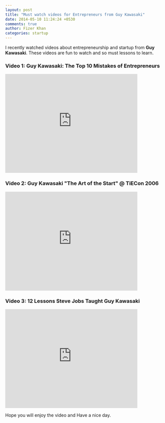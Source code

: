 ```yaml
---
layout: post
title: "Must watch videos for Entrepreneurs from Guy Kawasaki"
date: 2014-05-10 11:24:24 +0530
comments: true
author: Fizer Khan
categories: startup
---
```


I recently watched videos about entrepreneurship and startup from **Guy Kawasaki**.
These videos are fun to watch and so must lessons to learn.

### Video 1: Guy Kawasaki: The Top 10 Mistakes of Entrepreneurs

<iframe width="420" height="315" src="http://www.youtube.com/embed/HHjgK6p4nrw" frameborder="0" allowfullscreen></iframe>

### Video 2: Guy Kawasaki "The Art of the Start" @ TiECon 2006

<iframe width="420" height="315" src="http://www.youtube.com/embed/jSlwuafyUUo" frameborder="0" allowfullscreen></iframe>

### Video 3: 12 Lessons Steve Jobs Taught Guy Kawasaki

<iframe width="420" height="315" src="http://www.youtube.com/embed/DR_wX0EwOMM" frameborder="0" allowfullscreen></iframe>

Hope you will enjoy the video and Have a nice day.
